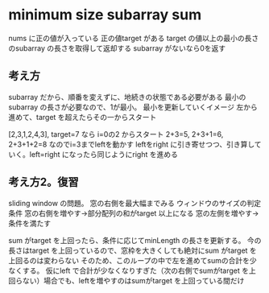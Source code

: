 # minimum size subarray sum

nums に正の値が入っている
正の値target がある
target の値以上の最小の長さのsubarray の長さを取得して返却する
subarray がないなら0を返す

## 考え方
subarray だから、順番を変えずに、地続きの状態である必要がある
最小のsubarray の長さが必要なので、1が最小。
最小を更新していくイメージ
左から進めて、target を超えたらその一からスタート


[2,3,1,2,4,3], target=7 なら
i=0の2 からスタート
2+3=5, 2+3+1=6, 2+3+1+2=8 なのでi=3までleftを動かす
leftをright に引き寄せつつ、引き算していく。left=right になったら同じようにright を進める

## 考え方2。復習
sliding window の問題。
窓の右側を最大幅までみる
ウィンドウのサイズの判定条件
窓の右側を増やす→部分配列の和がtarget 以上になる
窓の左側を増やす→条件を満たす

sum がtarget を上回ったら、条件に応じてminLength の長さを更新する。
今の長さはtarget を上回っているので、窓枠を大きくしても絶対にsum がtarget を上回るのは変わらない
そのため、このループの中で左を進めてsumの合計を少なくする。
仮にleft で合計が少なくなりすぎた（次の右側でsumがtarget を上回らない）場合でも、leftを増やすのはsumがtarget を上回っている間だけ




